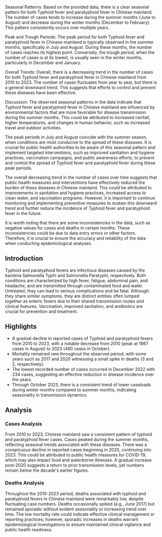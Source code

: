 Seasonal Patterns:
Based on the provided data, there is a clear seasonal pattern for both Typhoid fever and paratyphoid fever in Chinese mainland. The number of cases tends to increase during the summer months (June to August) and decrease during the winter months (December to February). This pattern consistently occurs over multiple years.

Peak and Trough Periods:
The peak period for both Typhoid fever and paratyphoid fever in Chinese mainland is typically observed in the summer months, specifically in July and August. During these months, the number of cases reaches its highest point. Conversely, the trough period, when the number of cases is at its lowest, is usually seen in the winter months, particularly in December and January.

Overall Trends:
Overall, there is a decreasing trend in the number of cases for both Typhoid fever and paratyphoid fever in Chinese mainland from 2010 to 2023. The number of cases fluctuates from year to year, but there is a general downward trend. This suggests that efforts to control and prevent these diseases have been effective.

Discussion:
The observed seasonal patterns in the data indicate that Typhoid fever and paratyphoid fever in Chinese mainland are influenced by environmental factors that are more favorable for disease transmission during the summer months. This could be attributed to increased rainfall, higher temperatures, and changes in human behavior, such as increased travel and outdoor activities.

The peak periods in July and August coincide with the summer season, when conditions are most conducive to the spread of these diseases. It is crucial for public health authorities to be aware of this seasonal pattern and implement targeted interventions, such as improved sanitation and hygiene practices, vaccination campaigns, and public awareness efforts, to prevent and control the spread of Typhoid fever and paratyphoid fever during these peak periods.

The overall decreasing trend in the number of cases over time suggests that public health measures and interventions have effectively reduced the burden of these diseases in Chinese mainland. This could be attributed to improvements in sanitation and hygiene practices, increased access to clean water, and vaccination programs. However, it is important to continue monitoring and implementing preventive measures to sustain this downward trend and further reduce the incidence of Typhoid fever and paratyphoid fever in the future.

It is worth noting that there are some inconsistencies in the data, such as negative values for cases and deaths in certain months. These inconsistencies could be due to data entry errors or other factors. Therefore, it is crucial to ensure the accuracy and reliability of the data when conducting epidemiological analyses.

## Introduction

Typhoid and paratyphoid fevers are infectious diseases caused by the bacteria Salmonella Typhi and Salmonella Paratyphi, respectively. Both conditions are characterized by high fever, fatigue, abdominal pain, and headache, and are transmitted through contaminated food and water. Untreated, they can lead to serious complications and be fatal. Although they share similar symptoms, they are distinct entities often lumped together as enteric fevers due to their shared transmission routes and clinical features. Vaccination, improved sanitation, and antibiotics are crucial for prevention and treatment.

## Highlights

- A gradual decline in reported cases of Typhoid and paratyphoid fevers from 2010 to 2023, with a notable decrease from 2010 (peak at 1867 cases in August) to 2023 (480 cases in October). <br/>
- Mortality remained rare throughout the observed period, with some years such as 2017 and 2020 witnessing a small spike in deaths (3 and 2, respectively). <br/>
- The lowest recorded number of cases occurred in December 2022 with 234 cases, suggesting an effective reduction in disease incidence over the years. <br/>
- Through October 2023, there is a consistent trend of lower caseloads during winter months compared to summer months, indicating seasonality in transmission dynamics. <br/>

## Analysis

### Cases Analysis

From 2010 to 2023, Chinese mainland saw a consistent pattern of typhoid and paratyphoid fever cases. Cases peaked during the summer months, reflecting seasonal trends associated with these diseases. There was a conspicuous decline in reported cases beginning in 2020, continuing into 2023. This could be attributed to public health measures for COVID-19, which may also impact food and waterborne illnesses. A gradual increase post-2020 suggests a return to prior transmission levels, yet numbers remain below the decade's earlier figures.

### Deaths Analysis

Throughout the 2010-2023 period, deaths associated with typhoid and paratyphoid fevers in Chinese mainland were remarkably low, despite fluctuating case numbers. Deaths occasionally spiked (e.g., June 2017) but remained sporadic without evident seasonality or increasing trend over time. The low mortality rate could indicate effective clinical management or reporting practices; however, sporadic increases in deaths warrant epidemiological investigations to ensure maintained clinical vigilance and public health readiness.
